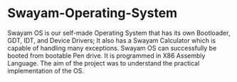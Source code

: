 # Swayam-Operating-System
Swayam OS is our self-made Operating System that has its own Bootloader, GDT, IDT, and Device Drivers; It also has a Swayam Calculator which is capable of handling many exceptions. Swayam OS can successfully be booted from bootable Pen drive. It is programmed in X86 Assembly Language. The aim of the project was to understand the practical implementation of the OS.
